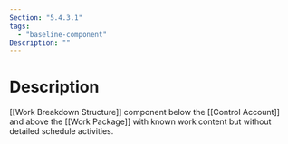 ```yaml
---
Section: "5.4.3.1"
tags:
  - "baseline-component"
Description: ""
---
```

# Description
[[Work Breakdown Structure]] component below the [[Control Account]] and above the [[Work Package]] with known work content but without detailed schedule activities.

